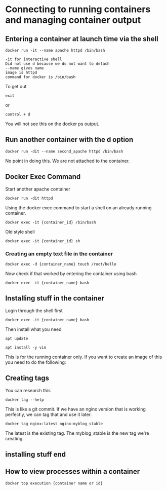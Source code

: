 # Connecting to running containers and managing container output

## Entering a container at launch time via the shell

    docker run -it --name apache httpd /bin/bash

    -it for interactive shell
    Did not use d because we do not want to detach
    --name gives name
    image is httpd
    command for docker is /bin/bash

To  get out

    exit

or

    control + d

You will not see this on the docker ps output.

## Run another container with the d option

    docker run -dit --name second_apache httpd /bin/bash

No point in doing this. We are not attached to the container.


Docker Exec Command
--------------------

Start another apache container

    docker run -dit httpd

Using the docker exec command to start a shell on an already running container.

    docker exec -it {container_id} /bin/bash

Old style shell

    docker exec -it {container_id} sh

### Creating an empty text file in the container

    docker exec -d {container_name} touch /root/hello

Now check if that worked by entering the container using bash

    docker exec -it {container_name} bash


Installing stuff in the container
-----------------------------------

Login through the shell first

    docker exec -it {container_name} bash

Then install what you need

    apt update

    apt install -y vim

This is for the running container only. If you want to create an image of this you need to do the following:

## Creating tags

You can research this

    docker tag --help

This is like a git commit. If we have an nginx version that is working perfectly, we can tag that and use it later.

    docker tag nginx:latest nginx:myblog_stable

The latest is the existing tag. The myblog_stable is the new tag we're creating.

installing stuff end
-----------------------

## How to view processes within a container

    docker top execution {container name or id}

